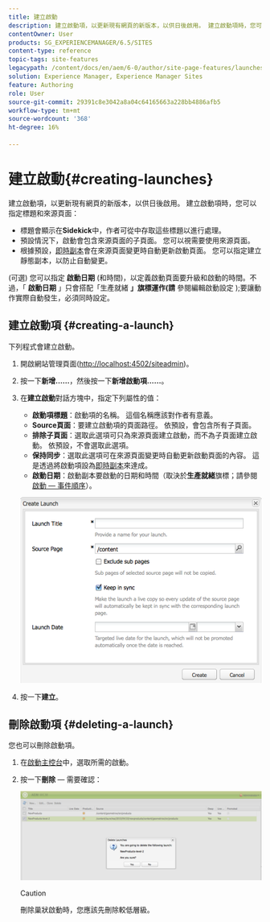 ```yaml
---
title: 建立啟動
description: 建立啟動項，以更新現有網頁的新版本，以供日後啟用。 建立啟動項時，您可以指定標題和來源頁面。
contentOwner: User
products: SG_EXPERIENCEMANAGER/6.5/SITES
content-type: reference
topic-tags: site-features
legacypath: /content/docs/en/aem/6-0/author/site-page-features/launches
solution: Experience Manager, Experience Manager Sites
feature: Authoring
role: User
source-git-commit: 29391c8e3042a8a04c64165663a228bb4886afb5
workflow-type: tm+mt
source-wordcount: '368'
ht-degree: 16%

---
```


# 建立啟動{#creating-launches}

建立啟動項，以更新現有網頁的新版本，以供日後啟用。 建立啟動項時，您可以指定標題和來源頁面：

* 標題會顯示在&#x200B;**Sidekick**&#x200B;中，作者可從中存取這些標題以進行處理。
* 預設情況下，啟動會包含來源頁面的子頁面。 您可以視需要使用來源頁面。
* 根據預設，[即時副本](/help/sites-administering/msm.md)會在來源頁面變更時自動更新啟動頁面。 您可以指定建立靜態副本，以防止自動變更。

(可選) 您可以指定 **啟動日期**  (和時間)，以定義啟動頁面要升級和啟動的時間。不過，「 **啟動日期** 」只會搭配「生產就緒 **」旗標運作(請** 參閱編輯啟動設定 [](/help/sites-classic-ui-authoring/classic-launches-editing.md#editing-a-launch-configuration));要讓動作實際自動發生，必須同時設定。

## 建立啟動項 {#creating-a-launch}

下列程式會建立啟動。

1. 開啟網站管理頁面([http://localhost:4502/siteadmin](http://localhost:4502/siteadmin))。
1. 按一下&#x200B;**新增……**，然後按一下&#x200B;**新增啟動項……**。
1. 在&#x200B;**建立啟動**&#x200B;對話方塊中，指定下列屬性的值：

   * **啟動項標題**：啟動項的名稱。 這個名稱應該對作者有意義。
   * **Source頁面**：要建立啟動項的頁面路徑。 依預設，會包含所有子頁面。
   * **排除子頁面**：選取此選項可只為來源頁面建立啟動，而不為子頁面建立啟動。 依預設，不會選取此選項。
   * **保持同步**：選取此選項可在來源頁面變更時自動更新啟動頁面的內容。 這是透過將啟動項設為[即時副本](/help/sites-administering/msm.md)來達成。
   * **啟動日期**：啟動副本要啟動的日期和時間（取決於&#x200B;**生產就緒**&#x200B;旗標；請參閱[啟動 — 事件順序](/help/sites-authoring/launches.md#launches-the-order-of-events)）。

   ![chlimage_1-99](assets/chlimage_1-99a.png)

1. 按一下&#x200B;**建立**。

## 刪除啟動項 {#deleting-a-launch}

您也可以刪除啟動項。

1. 在[啟動主控台](/help/sites-classic-ui-authoring/classic-launches.md)中，選取所需的啟動。
1. 按一下&#x200B;**刪除** — 需要確認：

   ![chlimage_1-100](assets/chlimage_1-100a.png)

   >[!CAUTION]
   >
   >刪除巢狀啟動時，您應該先刪除較低層級。
